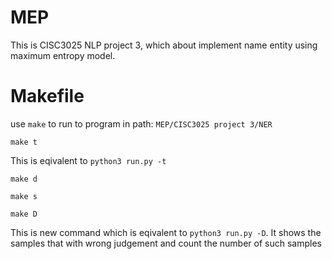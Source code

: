 # MEP

This is CISC3025 NLP project 3, which about implement name entity using maximum entropy model.

# Makefile

use `make` to run to program in path: `MEP/CISC3025 project 3/NER`

```shell
make t
```

This is eqivalent to `python3 run.py -t`

```shell
make d
```

```shell
make s
```

```shell
make D
```

This is new command which is eqivalent to `python3 run.py -D`. It shows the samples that with wrong judgement and 
count the number of such samples